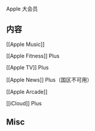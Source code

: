 
Apple 大会员





## 内容

[[Apple Music]]

[[Apple Fitness]] Plus

[[Apple TV]] Plus

[[Apple News]] Plus（国区不可用）

[[Apple Arcade]]

[[iCloud]] Plus


## Misc


